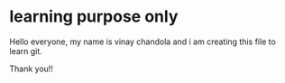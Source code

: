# learning purpose only

Hello everyone, 
my name is vinay chandola and i am creating this file to learn git.


Thank you!!
